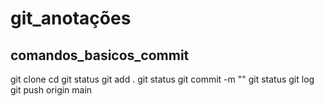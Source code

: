# git_anotações

## comandos_basicos_commit

git clone <repo>
cd <repo>
git status
git add .
git status
git commit -m "<message>"
git status
git log
git push origin main


